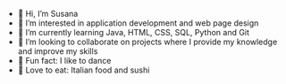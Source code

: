 - 👋 Hi, I’m Susana
- 👀 I’m interested in application development and web page design
- 🌱 I’m currently learning Java, HTML, CSS, SQL, Python and Git 
- 💞️ I’m looking to collaborate on projects where I provide my knowledge and improve my skills
- 💃 Fun fact: I like to dance
- 🍝 Love to eat: Italian food and sushi

<!---
SusanaSantosM/SusanaSantosM is a ✨ special ✨ repository because its `README.md` (this file) appears on your GitHub profile.
You can click the Preview link to take a look at your changes.
--->
